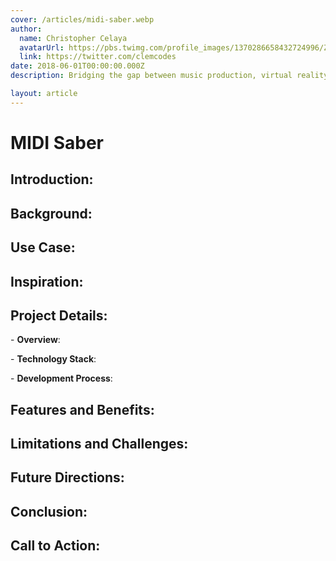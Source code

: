 ```yaml
---
cover: /articles/midi-saber.webp
author:
  name: Christopher Celaya
  avatarUrl: https://pbs.twimg.com/profile_images/1370286658432724996/ZMSDzzIi_400x400.jpg
  link: https://twitter.com/clemcodes
date: 2018-06-01T00:00:00.000Z
description: Bridging the gap between music production, virtual reality, and game development.

layout: article
---
```


# MIDI Saber

## **Introduction**:


## **Background**:


## **Use Case**:


## **Inspiration**:


## **Project Details**:

\- **Overview**: 

\- **Technology Stack**: 

\- **Development Process**: 

## **Features and Benefits**:


## **Limitations and Challenges**:


## **Future Directions**:


## **Conclusion**:


## **Call to Action**:

